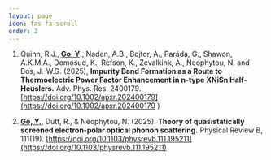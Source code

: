 ```yaml
---
layout: page
icon: fas fa-scroll
order: 2
---
```


1. Quinn, R.J., **<u>Go, Y</u>**., Naden, A.B., Bojtor, A., Paráda, G., Shawon, A.K.M.A., Domosud, K., Refson, K., Zevalkink, A., Neophytou, N. and Bos, J.-W.G. (2025), **Impurity Band Formation as a Route to Thermoelectric Power Factor Enhancement in n-type XNiSn Half-Heuslers.** Adv. Phys. Res. 2400179. [https://doi.org/10.1002/apxr.202400179](https://doi.org/10.1002/apxr.202400179 )

2. **<u>Go, Y.</u>**, Dutt, R., & Neophytou, N. (2025). **Theory of quasistatically screened electron-polar optical phonon scattering.** Physical Review B, 111(19). [https://doi.org/10.1103/physrevb.111.195211](https://doi.org/10.1103/physrevb.111.195211)
